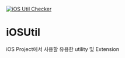 [![iOS Util Checker](https://github.com/wooky83/IOSUtil/actions/workflows/swift.yml/badge.svg)](https://github.com/wooky83/IOSUtil/actions/workflows/swift.yml)
# iOSUtil 
iOS Project에서 사용할 유용한 utility 및 Extension 
